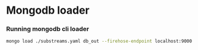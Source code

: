# Mongodb loader

### Running mongodb cli loader
```bash
mongo load ./substreams.yaml db_out --firehose-endpoint localhost:9000 -p -s 6810706 -t 6810806
```
